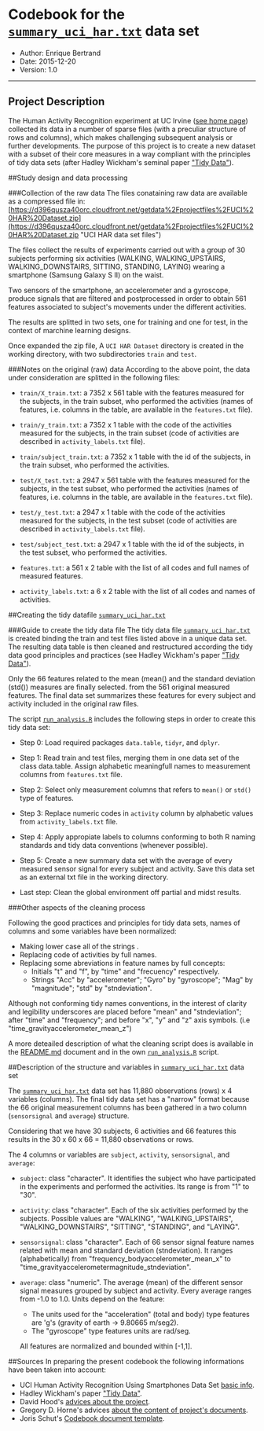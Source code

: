 # Codebook for the [`summary_uci_har.txt`](https://s3.amazonaws.com/coursera-uploads/user-35028f96ffdc0b3269d98348/975119/asst-3/44ba7100a75b11e5a2c3af6173465df2.txt "summary_uci_har.txt file") data set
* Author: Enrique Bertrand
* Date: 2015-12-20
* Version: 1.0

----------

## Project Description
The Human Activity Recognition experiment at UC Irvine ([see home page](https://archive.ics.uci.edu/ml/datasets/Human+Activity+Recognition+Using+Smartphones "UCI HAR home page")) collected its data in a number of sparse files (with a preculiar structure of rows and columns), which makes challenging subsequent analysis or further developments. The purpose of this project is to create a new dataset with a subset of their core measures in a way compliant with the principles of tidy data sets (after Hadley Wickham's seminal paper ["Tidy Data"](http://www.jstatsoft.org/article/view/v059i10 "Tidy Data paper")).


##Study design and data processing

###Collection of the raw data
The files conataining raw data are available as a compressed file in: [https://d396qusza40orc.cloudfront.net/getdata%2Fprojectfiles%2FUCI%20HAR%20Dataset.zip](https://d396qusza40orc.cloudfront.net/getdata%2Fprojectfiles%2FUCI%20HAR%20Dataset.zip  "UCI HAR data set files")   

The files collect the results of experiments carried out with a group of 30 subjects performing six activities (WALKING, WALKING_UPSTAIRS, WALKING_DOWNSTAIRS, SITTING, STANDING, LAYING) wearing a smartphone (Samsung Galaxy S II) on the waist. 

Two sensors of the smartphone, an accelerometer and a gyroscope, produce signals that are filtered and postprocessed in order to obtain 561 features associated to subject's movements under the different activities. 

The results are splitted in two sets, one for training and one for test, in the context of marchine learning designs.

Once expanded the zip file, A `UCI HAR Dataset` directory is created in the working directory, with two subdirectories `train` and `test`.

###Notes on the original (raw) data 
According to the above point, the data under consideration are splitted in the following files:

- `train/X_train.txt`: a 7352 x 561 table with the features measured for the subjects, in the train subset, who performed the activities (names of features, i.e. columns in the table, are available in the `features.txt` file).

- `train/y_train.txt`: a 7352 x 1 table with the code of the activities measured for the subjects, in the train subset (code of activities are described in `activity_labels.txt` file).

- `train/subject_train.txt`: a 7352 x 1 table with the id of the subjects, in the train subset, who performed the activities. 

- `test/X_test.txt`: a 2947 x 561 table with the features measured for the subjects, in the test subset, who performed the activities (names of features, i.e. columns in the table, are available in the `features.txt` file).

- `test/y_test.txt`: a 2947 x 1 table with the code of the activities measured for the subjects, in the test subset (code of activities are described in `activity_labels.txt` file).

- `test/subject_test.txt`: a 2947 x 1 table with the id of the subjects, in the test subset, who performed the activities.

- `features.txt`: a 561 x 2 table with the list of all codes and full names of measured features.

- `activity_labels.txt`: a 6 x 2 table with the list of all codes and names of activities.

##Creating the tidy datafile [`summary_uci_har.txt`](https://s3.amazonaws.com/coursera-uploads/user-35028f96ffdc0b3269d98348/975119/asst-3/44ba7100a75b11e5a2c3af6173465df2.txt "summary_uci_har.txt file")

###Guide to create the tidy data file
The tidy data file [`summary_uci_har.txt`](https://s3.amazonaws.com/coursera-uploads/user-35028f96ffdc0b3269d98348/975119/asst-3/44ba7100a75b11e5a2c3af6173465df2.txt "summary_uci_har.txt file") is created binding the train and test files listed above in a unique data set. The resulting data table is then cleaned and restructured according the tidy data good principles and practices (see Hadley Wickham's paper ["Tidy Data"](http://www.jstatsoft.org/article/view/v059i10 "Tidy Data paper")).

Only the 66 features related to the mean (mean() and the standard deviation (std()) measures are finally selected. from the 561 original measured features. The final data set summarizes these features for every subject and activity included in the original raw files.

The script [`run_analysis.R`](https://github.com/e-bertrand/getting_and_cleaning_data/blob/master/run_analysis.R "run_analysis.R script") includes the following steps in order to create this tidy data set:

- Step 0: Load required packages `data.table`, `tidyr`, and `dplyr`.

- Step 1: Read train and test files, merging them in one data set of the class data.table. Assign alphabetic meaningfull names to measurement columns from `features.txt` file.

- Step 2: Select only measurement columns that refers to `mean()` or `std()` type of features. 

- Step 3: Replace numeric codes in `activity` column by alphabetic values from `activity_labels.txt` file.

- Step 4: Apply appropiate labels to columns conforming to both R naming standards and tidy data conventions (whenever possible).

- Step 5: Create a new summary data set with the average of every measured sensor signal for every subject and activity. Save this data set as an external txt file in the working directory.   

- Last step: Clean the global environment off partial and midst results.

###Other aspects of the cleaning process

Following the good practices and principles for tidy data sets, names of columns and some variables have been normalized:

- Making lower case all of the strings .
- Replacing code of activities by full names.
- Replacing some abreviations in feature names by full concepts:
	- Initials "t" and "f", by "time" and "frecuency" respectively.
	- Strings "Acc" by "accelerometer"; "Gyro" by "gyroscope"; "Mag" by "magnitude"; "std" by "stndeviation".
	
Although not conforming tidy names conventions, in the interest of clarity and legibility underscores are placed before "mean" and "stndeviation"; after "time" and "frequency"; and before "x", "y" and "z" axis symbols. (i.e "time\_gravityaccelerometer\_mean_z")


A more deteailed description of what the cleaning script does is available in the [README.md](https://github.com/e-bertrand/getting_and_cleaning_data/blob/master/README.md "README.md document") document and in the own [`run_analysis.R`](https://github.com/e-bertrand/getting_and_cleaning_data/blob/master/run_analysis.R "run_analysis.R script") script. 

##Description of the structure and variables in [`summary_uci_har.txt`](https://s3.amazonaws.com/coursera-uploads/user-35028f96ffdc0b3269d98348/975119/asst-3/44ba7100a75b11e5a2c3af6173465df2.txt "summary_uci_har.txt file") data set  

The [`summary_uci_har.txt`](https://s3.amazonaws.com/coursera-uploads/user-35028f96ffdc0b3269d98348/975119/asst-3/44ba7100a75b11e5a2c3af6173465df2.txt "summary_uci_har.txt file") data set has 11,880 observations (rows) x 4 variables (columns). The final tidy data set has a "narrow" format because the 66 original measurement columns has been gathered in a two column (`sensorsignal` and `average`) structure.

Considering that we have 30 subjects, 6 activities and 66 features this results in the 30 x 60 x 66 = 11,880 observations or rows.

The 4 columns or variables are `subject`, `activity`, `sensorsignal`, and `average`:

- `subject`: class "character". It identifies the subject who have participated in the experiments and performed the activities. Its range is from "1" to "30".

- `activity`: class "character". Each of the six activities performed by the subjects. Possible values are "WALKING", "WALKING\_UPSTAIRS", "WALKING\_DOWNSTAIRS", "SITTING", "STANDING", and "LAYING".

- `sensorsignal`: class "character". Each of 66 sensor signal feature names related with mean and standard deviation (stndeviation). It ranges (alphabetically) from "frequency\_bodyaccelerometer\_mean_x" to "time\_gravityaccelerometermagnitude\_stndeviation".

- `average`: class "numeric". The average (mean) of the different sensor signal measures grouped by subject and activity. Every average ranges from -1.0 to 1.0. Units depend on the feature:

	- The units used for the "acceleration" (total and body) type features are 'g's (gravity of earth -> 9.80665 m/seg2).
	- The "gyroscope" type features units are rad/seg.

	All features are normalized and bounded within [-1,1].

##Sources
In preparing the present codebook the following informations have been taken into account:
 
- UCI Human Activity Recognition Using Smartphones Data Set [basic info](https://archive.ics.uci.edu/ml/datasets/Human+Activity+Recognition+Using+Smartphones).
- Hadley Wickham's paper ["Tidy Data"](http://www.jstatsoft.org/article/view/v059i10 "Tidy Data paper").
- David Hood's [advices about the project](https://thoughtfulbloke.wordpress.com/2015/09/09/getting-and-cleaning-the-assignment/).
- Gregory D. Horne's advices [about the content of project's documents](https://class.coursera.org/getdata-035/forum/thread?thread_id=83#comment-102).
- Joris Schut's [Codebook document template](https://gist.github.com/JorisSchut/dbc1fc0402f28cad9b41 "Codebook template").
